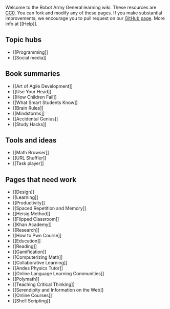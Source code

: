 Welcome to the Robot Army General learning wiki. These resources are [CC0](http://creativecommons.org/publicdomain/zero/1.0/). You can fork and modify any of these pages. If you make substantial improvements, we encourage you to pull request on our [GitHub page](https://github.com/robotarmygeneral/wiki). More info at [[Help]].

## Topic hubs

* [[Programming]]
* [[Social media]]

## Book summaries

* [[Art of Agile Development]]
* [[Use Your Head]]
* [[How Children Fail]]
* [[What Smart Students Know]]
* [[Brain Rules]]
* [[Mindstorms]]
* [[Accidental Genius]]
* [[Study Hacks]]

## Tools and ideas

* [[Math Browser]]
* [[URL Shuffler]]
* [[Task player]]

## Pages that need work

* [[Design]]
* [[Learning]]
* [[Productivity]]
* [[Spaced Repetition and Memory]]
* [[Heisig Method]]
* [[Flipped Classroom]]
* [[Khan Academy]]
* [[Research]]
* [[How to Pwn Course]]
* [[Education]]
* [[Reading]]
* [[Gamification]]
* [[Computerizing Math]]
* [[Collaborative Learning]]
* [[Andes Physics Tutor]]
* [[Online Language Learning Communities]]
* [[Polymath]]
* [[Teaching Critical Thinking]]
* [[Serendipity and Information on the Web]]
* [[Online Courses]]
* [[Shell Scripting]]


